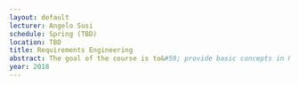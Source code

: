 ```yaml
---
layout: default 
lecturer: Angelo Susi
schedule: Spring (TBD)
location: TBD
title: Requirements Engineering
abstract: The goal of the course is to&#59; provide basic concepts in Requirements Engineering (RE); learn and practice with state of the art RE methods and techniques; learn about some open problems in RE and the applicability of techniques such as NLP and automated reasoning techniques to propose novel solutions.
year: 2018
---
```

